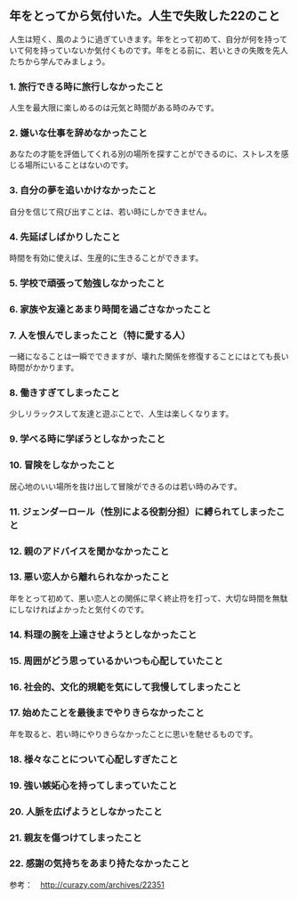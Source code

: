 ## 年をとってから気付いた。人生で失敗した22のこと

人生は短く、風のように過ぎていきます。年をとって初めて、自分が何を持っていて何を持っていないか気付くものです。年をとる前に、若いときの失敗を先人たちから学んでみましょう。

### 1. 旅行できる時に旅行しなかったこと
人生を最大限に楽しめるのは元気と時間がある時のみです。

### 2. 嫌いな仕事を辞めなかったこと
あなたの才能を評価してくれる別の場所を探すことができるのに、ストレスを感じる場所にいることはないのです。

### 3. 自分の夢を追いかけなかったこと
自分を信じて飛び出すことは、若い時にしかできません。

### 4. 先延ばしばかりしたこと
時間を有効に使えば、生産的に生きることができます。

### 5. 学校で頑張って勉強しなかったこと

### 6. 家族や友達とあまり時間を過ごさなかったこと

### 7. 人を恨んでしまったこと（特に愛する人）
一緒になることは一瞬でできますが、壊れた関係を修復することにはとても長い時間がかかります。

### 8. 働きすぎてしまったこと
少しリラックスして友達と遊ぶことで、人生は楽しくなります。

### 9. 学べる時に学ぼうとしなかったこと

### 10. 冒険をしなかったこと
居心地のいい場所を抜け出して冒険ができるのは若い時のみです。

### 11. ジェンダーロール（性別による役割分担）に縛られてしまったこと

### 12. 親のアドバイスを聞かなかったこと

### 13. 悪い恋人から離れられなかったこと
年をとって初めて、悪い恋人との関係に早く終止符を打って、大切な時間を無駄にしなければよかったと気付くのです。

### 14. 料理の腕を上達させようとしなかったこと

### 15. 周囲がどう思っているかいつも心配していたこと

### 16. 社会的、文化的規範を気にして我慢してしまったこと

### 17. 始めたことを最後までやりきらなかったこと
年を取ると、若い時にやりきらなかったことに思いを馳せるものです。

### 18. 様々なことについて心配しすぎたこと

### 19. 強い嫉妬心を持ってしまっていたこと

### 20. 人脈を広げようとしなかったこと

### 21. 親友を傷つけてしまったこと

### 22. 感謝の気持ちをあまり持たなかったこと


参考：　http://curazy.com/archives/22351
